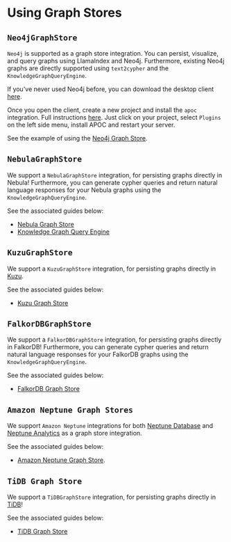 # Using Graph Stores

## `Neo4jGraphStore`

`Neo4j` is supported as a graph store integration. You can persist, visualize, and query graphs using LlamaIndex and Neo4j. Furthermore, existing Neo4j graphs are directly supported using `text2cypher` and the `KnowledgeGraphQueryEngine`.

If you've never used Neo4j before, you can download the desktop client [here](https://neo4j.com/download/).

Once you open the client, create a new project and install the `apoc` integration. Full instructions [here](https://neo4j.com/labs/apoc/4.1/installation/). Just click on your project, select `Plugins` on the left side menu, install APOC and restart your server.

See the example of using the [Neo4j Graph Store](../../examples/index_structs/knowledge_graph/Neo4jKGIndexDemo.ipynb).

## `NebulaGraphStore`

We support a `NebulaGraphStore` integration, for persisting graphs directly in Nebula! Furthermore, you can generate cypher queries and return natural language responses for your Nebula graphs using the `KnowledgeGraphQueryEngine`.

See the associated guides below:

- [Nebula Graph Store](../../examples/index_structs/knowledge_graph/NebulaGraphKGIndexDemo.ipynb)
- [Knowledge Graph Query Engine](../../examples/query_engine/knowledge_graph_query_engine.ipynb)

## `KuzuGraphStore`

We support a `KuzuGraphStore` integration, for persisting graphs directly in [Kuzu](https://kuzudb.com).

See the associated guides below:

- [Kuzu Graph Store](../../examples/index_structs/knowledge_graph/KuzuGraphDemo.ipynb)

## `FalkorDBGraphStore`

We support a `FalkorDBGraphStore` integration, for persisting graphs directly in FalkorDB! Furthermore, you can generate cypher queries and return natural language responses for your FalkorDB graphs using the `KnowledgeGraphQueryEngine`.

See the associated guides below:

- [FalkorDB Graph Store](../../examples/index_structs/knowledge_graph/FalkorDBGraphDemo.ipynb)

## `Amazon Neptune Graph Stores`

We support `Amazon Neptune` integrations for both [Neptune Database](https://docs.aws.amazon.com/neptune/latest/userguide/feature-overview.html) and [Neptune Analytics](https://docs.aws.amazon.com/neptune-analytics/latest/userguide/what-is-neptune-analytics.html) as a graph store integration.

See the associated guides below:

- [Amazon Neptune Graph Store](../../examples/index_structs/knowledge_graph/NeptuneDatabaseKGIndexDemo).


## `TiDB Graph Store`

We support a `TiDBGraphStore` integration, for persisting graphs directly in [TiDB](https://docs.pingcap.com/tidb/stable/overview)!

See the associated guides below:

- [TiDB Graph Store](../../examples/index_structs/knowledge_graph/TiDBKGIndexDemo.ipynb)
